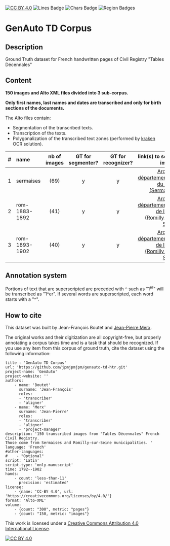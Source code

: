 [![CC BY 4.0][cc-by-shield]][cc-by]
![Lines Badge](https://img.shields.io/endpoint?url=https://gist.githubusercontent.com/jpmjpmjpm/f9d911269b14e279fca33a4224279234/raw/lines.json)
![Chars Badge](https://img.shields.io/endpoint?url=https://gist.githubusercontent.com/jpmjpmjpm/f9d911269b14e279fca33a4224279234/raw/chars.json)
![Region Badges](https://img.shields.io/endpoint?url=https://gist.githubusercontent.com/jpmjpmjpm/f9d911269b14e279fca33a4224279234/raw/regions.json)


# GenAuto TD Corpus
## Description
Ground Truth dataset for French handwritten pages of Civil Registry "Tables Décennales"

## Content

**150 images and Alto XML files divided into 3 sub-corpus.**

**Only first names, last names and dates are transcribed and only for birth sections of the documents.**

The Alto files contain:
- Segmentation of the transcribed texts.
- Transcription of the texts.
- Polygonalization of the transcribed text zones (performed by [kraken](http://kraken.re/) OCR solution).



| # | name | nb of images | GT for segmenter? | GT for recognizer? | link(s) to source images | 
| --- | :---- | :---: | :---: | :---: | ---: | 
| 1 | sermaises | (69) | y | y | [Archives départementales du Loiret (Sermaises)][sermaises] |
| 2 | rom-1883-1892 | (41) | y | y | [Archives départementales de l'Aube (Romilly-sur-Seine)][rom-1883-1892] |
| 3 | rom-1893-1902 | (40) | y | y | [Archives départementales de l'Aube (Romilly-sur-Seine)][rom-1883-1892] |

## Annotation system

Portions of text that are superscripted are preceded with `^` such as "1<sup>er</sup>" will be transcribed as "1^er".
If several words are superscripted, each word starts with a "^".

## How to cite

This dataset was built by Jean-François Boutet and [Jean-Pierre Merx](https://github.com/jpmjpmjpm).

The original works and their digitization are all copyright-free, but properly annotating a corpus takes time and is a task that should be recognized. If you use any item from this corpus of ground truth, cite the dataset using the following information:

```
title : 'GenAuto TD Corpus'
url: 'https://github.com/jpmjpmjpm/genauto-td-htr.git'
project-name: 'GenAuto'
project-website: ''
authors:
    - name: 'Boutet'
      surname: 'Jean-François'
      roles:
      - 'transcriber'
      - 'aligner'
    - name: 'Merx'
      surname: 'Jean-Pierre'
      roles:
      - 'transcriber'
      - 'aligner'
      - 'project-manager'
description: '150 transcribed images from "Tables Décennales" French Civil Registry.
Those come from Sermaises and Romilly-sur-Seine municipalities. '
language: 'French'
#other-languages:
#    - "Optional"
script: 'Latin'
script-type: 'only-manuscript'
time: 1792--1902
hands: 
    - count: 'less-than-11'
      precision: 'estimated'
license:
    - {name: 'CC-BY 4.0', url: 'https://creativecommons.org/licenses/by/4.0/'}
format: 'Alto-XML'
volume:
    - {count: "300", metric: "pages"}
    - {count: "150, metric: "images"}
```


This work is licensed under a
[Creative Commons Attribution 4.0 International License][cc-by].

[![CC BY 4.0][cc-by-image]][cc-by]

[cc-by]: http://creativecommons.org/licenses/by/4.0/
[cc-by-image]: https://i.creativecommons.org/l/by/4.0/88x31.png
[cc-by-shield]: https://img.shields.io/badge/License-CC%20BY%204.0-lightgrey.svg
[sermaises]: https://consultation.archives-loiret.fr/e/EtatCivil?from=0&f_11%5B0%5D=Tables+d%E9cennales&f_10%5B0%5D=Sermaises
[rom-1883-1892]: http://www.archives-aube.fr/ark:/42751/s0057769d248ccfa/57769d248d20b
